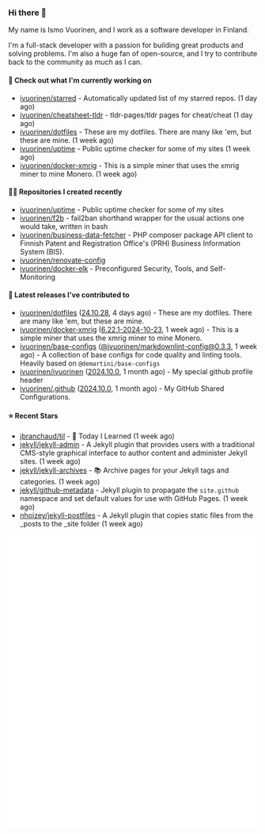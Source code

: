 
### Hi there 👋

My name is Ismo Vuorinen, and I work as a software developer in Finland.

I'm a full-stack developer with a passion for building great products and solving problems.
I'm also a huge fan of open-source, and I try to contribute back to the community as much as I can.

#### 👷 Check out what I'm currently working on

- [ivuorinen/starred](https://github.com/ivuorinen/starred) - Automatically updated list of my starred repos. (1 day ago)
- [ivuorinen/cheatsheet-tldr](https://github.com/ivuorinen/cheatsheet-tldr) - tldr-pages/tldr pages for cheat/cheat (1 day ago)
- [ivuorinen/dotfiles](https://github.com/ivuorinen/dotfiles) - These are my dotfiles. There are many like &#39;em, but these are mine. (1 week ago)
- [ivuorinen/uptime](https://github.com/ivuorinen/uptime) - Public uptime checker for some of my sites (1 week ago)
- [ivuorinen/docker-xmrig](https://github.com/ivuorinen/docker-xmrig) - This is a simple miner that uses the xmrig miner to mine Monero. (1 week ago)

#### 👨‍💻 Repositories I created recently

- [ivuorinen/uptime](https://github.com/ivuorinen/uptime) - Public uptime checker for some of my sites
- [ivuorinen/f2b](https://github.com/ivuorinen/f2b) - fail2ban shorthand wrapper for the usual actions one would take, written in bash
- [ivuorinen/business-data-fetcher](https://github.com/ivuorinen/business-data-fetcher) - PHP composer package API client to Finnish Patent and Registration Office&#39;s (PRH) Business Information System (BIS).
- [ivuorinen/renovate-config](https://github.com/ivuorinen/renovate-config)
- [ivuorinen/docker-elk](https://github.com/ivuorinen/docker-elk) - Preconfigured Security, Tools, and Self-Monitoring

#### 🚀 Latest releases I've contributed to

- [ivuorinen/dotfiles](https://github.com/ivuorinen/dotfiles) ([24.10.28](https://github.com/ivuorinen/dotfiles/releases/tag/24.10.28), 4 days ago) - These are my dotfiles. There are many like &#39;em, but these are mine.
- [ivuorinen/docker-xmrig](https://github.com/ivuorinen/docker-xmrig) ([6.22.1-2024-10-23](https://github.com/ivuorinen/docker-xmrig/releases/tag/6.22.1-2024-10-23), 1 week ago) - This is a simple miner that uses the xmrig miner to mine Monero.
- [ivuorinen/base-configs](https://github.com/ivuorinen/base-configs) ([@ivuorinen/markdownlint-config@0.3.3](https://github.com/ivuorinen/base-configs/releases/tag/%40ivuorinen/markdownlint-config%400.3.3), 1 week ago) - A collection of base configs for code quality and linting tools. Heavily based on `@demartini/base-configs`
- [ivuorinen/ivuorinen](https://github.com/ivuorinen/ivuorinen) ([2024.10.0](https://github.com/ivuorinen/ivuorinen/releases/tag/2024.10.0), 1 month ago) - My special github profile header
- [ivuorinen/.github](https://github.com/ivuorinen/.github) ([2024.10.0](https://github.com/ivuorinen/.github/releases/tag/2024.10.0), 1 month ago) - My GitHub Shared Configurations.

#### ⭐ Recent Stars

- [jbranchaud/til](https://github.com/jbranchaud/til) - :memo: Today I Learned (1 week ago)
- [jekyll/jekyll-admin](https://github.com/jekyll/jekyll-admin) - A Jekyll plugin that provides users with a traditional CMS-style graphical interface to author content and administer Jekyll sites.  (1 week ago)
- [jekyll/jekyll-archives](https://github.com/jekyll/jekyll-archives) - :books: Archive pages for your Jekyll tags and categories. (1 week ago)
- [jekyll/github-metadata](https://github.com/jekyll/github-metadata) - Jekyll plugin to propagate the `site.github` namespace and set default values for use with GitHub Pages. (1 week ago)
- [nhoizey/jekyll-postfiles](https://github.com/nhoizey/jekyll-postfiles) - A Jekyll plugin that copies static files from the _posts to the _site folder (1 week ago)



<picture>
  <source srcset="https://raw.githubusercontent.com/ivuorinen/github-stats/master/generated/overview.svg#gh-dark-mode-only" media="(prefers-color-scheme: dark)" />
  <img src="https://raw.githubusercontent.com/ivuorinen/github-stats/master/generated/overview.svg#gh-light-mode-only" alt="Overview of my activity" />
</picture>
<picture>
  <source srcset="https://raw.githubusercontent.com/ivuorinen/github-stats/master/generated/languages.svg#gh-dark-mode-only" media="(prefers-color-scheme: dark)" />
  <img src="https://raw.githubusercontent.com/ivuorinen/github-stats/master/generated/languages.svg#gh-light-mode-only" alt="Languages I have been using" />
</picture>


